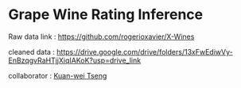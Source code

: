 # Grape Wine Rating Inference
Raw data link : https://github.com/rogerioxavier/X-Wines 

cleaned data : https://drive.google.com/drive/folders/13xFwEdiwVy-EnBzqgvRaHTjjXiqIAKoK?usp=drive_link 

collaborator : [Kuan-wei Tseng](https://github.com/kwt-klure)
